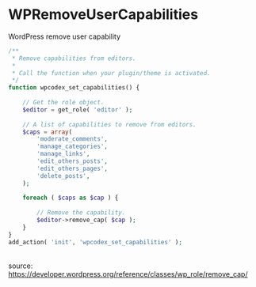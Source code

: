 # WPRemoveUserCapabilities
WordPress remove user capability

```PHP
/**
 * Remove capabilities from editors.
 *
 * Call the function when your plugin/theme is activated.
 */
function wpcodex_set_capabilities() {
 
    // Get the role object.
    $editor = get_role( 'editor' );
 
    // A list of capabilities to remove from editors.
    $caps = array(
        'moderate_comments',
        'manage_categories',
        'manage_links',
        'edit_others_posts',
        'edit_others_pages',
        'delete_posts',
    );
 
    foreach ( $caps as $cap ) {
     
        // Remove the capability.
        $editor->remove_cap( $cap );
    }
}
add_action( 'init', 'wpcodex_set_capabilities' );
```

<br />source: 
<br />https://developer.wordpress.org/reference/classes/wp_role/remove_cap/
